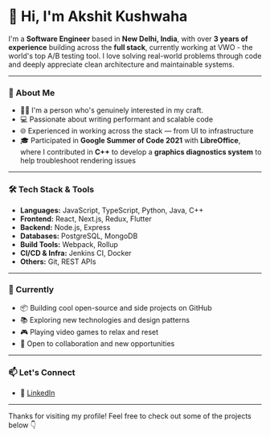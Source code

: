 # 👋 Hi, I'm Akshit Kushwaha

I'm a **Software Engineer** based in **New Delhi, India**, with over **3 years of experience** building across the **full stack**, currently working at VWO - the world's top A/B testing tool. I love solving real-world problems through code and deeply appreciate clean architecture and maintainable systems.

---

### 🌟 About Me

- 🧑‍💻 I'm a person who's genuinely interested in my craft.
- 💻 Passionate about writing performant and scalable code
- 🌐 Experienced in working across the stack — from UI to infrastructure
- 🎓 Participated in **Google Summer of Code 2021** with **LibreOffice**, where I contributed in **C++** to develop a **graphics diagnostics system** to help troubleshoot rendering issues

---

### 🛠️ Tech Stack & Tools

- **Languages:** JavaScript, TypeScript, Python, Java, C++
- **Frontend:** React, Next.js, Redux, Flutter
- **Backend:** Node.js, Express
- **Databases:** PostgreSQL, MongoDB
- **Build Tools:** Webpack, Rollup
- **CI/CD & Infra:** Jenkins CI, Docker
- **Others:** Git, REST APIs

---

### 🚀 Currently

- 📦 Building cool open-source and side projects on GitHub
- 📚 Exploring new technologies and design patterns
- 🎮 Playing video games to relax and reset
- 🤝 Open to collaboration and new opportunities

---

### 📫 Let's Connect

- 🔗 [LinkedIn](https://www.linkedin.com/in/akshit-kushwaha-3b6322201/)

---

Thanks for visiting my profile! Feel free to check out some of the projects below 👇
